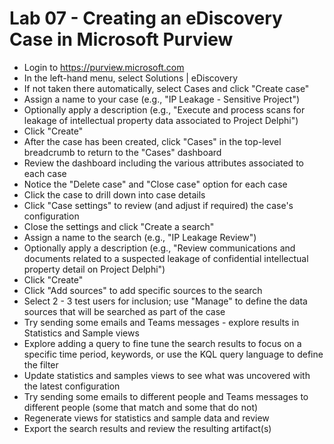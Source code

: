 # Lab 07 - Creating an eDiscovery Case in Microsoft Purview

- Login to <https://purview.microsoft.com>
- In the left-hand menu, select Solutions | eDiscovery
- If not taken there automatically, select Cases and click "Create case"
- Assign a name to your case (e.g., "IP Leakage - Sensitive Project")
- Optionally apply a description (e.g., "Execute and process scans for leakage of intellectual property data associated to Project Delphi")
- Click "Create"
- After the case has been created, click "Cases" in the top-level breadcrumb to return to the "Cases" dashboard
- Review the dashboard including the various attributes associated to each case
- Notice the "Delete case" and "Close case" option for each case
- Click the case to drill down into case details
- Click "Case settings" to review (and adjust if required) the case's configuration
- Close the settings and click "Create a search"
- Assign a name to the search (e.g., "IP Leakage Review")
- Optionally apply a description (e.g., "Review communications and documents related to a suspected leakage of confidential intellectual property detail on Project Delphi")
- Click "Create"
- Click "Add sources" to add specific sources to the search
- Select 2 - 3 test users for inclusion; use "Manage" to define the data sources that will be searched as part of the case
- Try sending some emails and Teams messages - explore results in Statistics and Sample views
- Explore adding a query to fine tune the search results to focus on a specific time period, keywords, or use the KQL query language to define the filter
- Update statistics and samples views to see what was uncovered with the latest configuration
- Try sending some emails to different people and Teams messages to different people (some that match and some that do not)
- Regenerate views for statistics and sample data and review
- Export the search results and review the resulting artifact(s)
